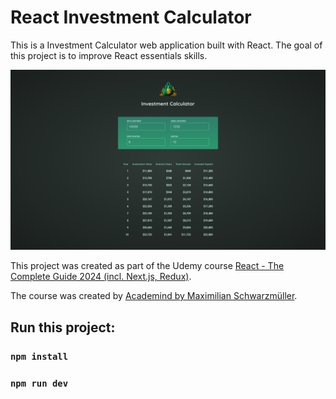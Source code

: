 # React Investment Calculator

This is a Investment Calculator web application built with React. The goal of this project is to improve React essentials skills.

![Screenshot with game](/src/assets/screencapture.png)

This project was created as part of the Udemy course [React - The Complete Guide 2024 (incl. Next.js, Redux)](https://www.udemy.com/course/react-the-complete-guide-incl-redux/).

The course was created by [Academind by Maximilian Schwarzmüller](https://www.udemy.com/user/academind/).

## Run this project:

### `npm install`

### `npm run dev`
